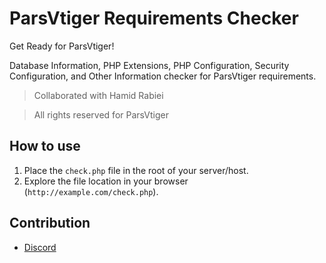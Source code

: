 # ParsVtiger Requirements Checker
Get Ready for ParsVtiger!

Database Information, PHP Extensions, PHP Configuration, Security Configuration, and Other Information checker for ParsVtiger requirements.

> Collaborated with Hamid Rabiei

> All rights reserved for ParsVtiger

## How to use
1. Place the `check.php` file in the root of your server/host.
2. Explore the file location in your browser (`http://example.com/check.php`).

## Contribution
- [Discord](https://discord.gg/2JjvhAk)
